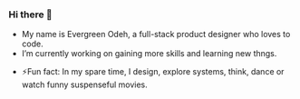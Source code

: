 ### Hi there 👋

- My name is Evergreen Odeh, a full-stack product designer who loves to code.
- I’m currently working on gaining more skills and learning new thngs.
<!--
- I’m looking to collaborate on ...
- I’m looking for help with ...
- Ask me about ...
- How to reach me: ...
- Pronouns: ...
-->
- ⚡Fun fact: In my spare time, I design, explore systems, think, dance or watch funny suspenseful movies.

